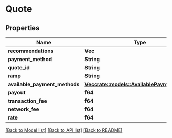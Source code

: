 # Quote

## Properties

| Name                            | Type                                                                                                                   | Description | Notes |
| ------------------------------- | ---------------------------------------------------------------------------------------------------------------------- | ----------- | ----- |
| **recommendations**             | **Vec**                                                                                                                |             |       |
| **payment\_method**             | **String**                                                                                                             |             |       |
| **quote\_id**                   | **String**                                                                                                             |             |       |
| **ramp**                        | **String**                                                                                                             |             |       |
| **available\_payment\_methods** | [**Vec**](AvailablePaymentMethod.md)[**crate::models::AvailablePaymentMethod**](crate::models::AvailablePaymentMethod) |             |       |
| **payout**                      | **f64**                                                                                                                |             |       |
| **transaction\_fee**            | **f64**                                                                                                                |             |       |
| **network\_fee**                | **f64**                                                                                                                |             |       |
| **rate**                        | **f64**                                                                                                                |             |       |

[\[Back to Model list\]](./#documentation-for-models) [\[Back to API list\]](./#documentation-for-api-endpoints) [\[Back to README\]](./)
